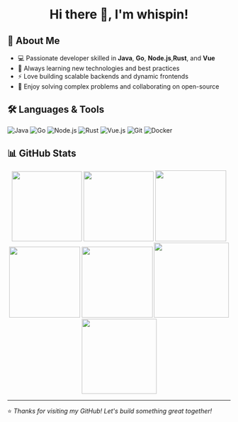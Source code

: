 <h1 align="center">Hi there 👋, I'm whispin!</h1>


## 🚀 About Me

- 💻 Passionate developer skilled in **Java**, **Go**, **Node.js**,**Rust**, and **Vue**
- 🌱 Always learning new technologies and best practices
- ⚡ Love building scalable backends and dynamic frontends
- 🧩 Enjoy solving complex problems and collaborating on open-source

## 🛠️ Languages & Tools

![Java](https://img.shields.io/badge/Java-ED8B00?style=flat-square&logo=java&logoColor=white)
![Go](https://img.shields.io/badge/Go-00ADD8?style=flat-square&logo=go&logoColor=white)
![Node.js](https://img.shields.io/badge/Node.js-339933?style=flat-square&logo=node.js&logoColor=white)
![Rust](https://img.shields.io/badge/Rust-339933?style=flat-square&logo=rust&logoColor=white)
![Vue.js](https://img.shields.io/badge/Vue.js-4FC08D?style=flat-square&logo=vue.js&logoColor=white)
![Git](https://img.shields.io/badge/Git-F05032?style=flat-square&logo=git&logoColor=white)
![Docker](https://img.shields.io/badge/Docker-2496ED?style=flat-square&logo=docker&logoColor=white)

## 📊 GitHub Stats

<div align="center">
  <img height="158em" src="https://github-profile-summary-cards.vercel.app/api/cards/profile-details?username=whispin&theme=gruvbox">
  <img height="158em" src="https://github-profile-summary-cards.vercel.app/api/cards/stats?username=whispin&theme=gruvbox">
  <img height="160em" src="https://github-profile-summary-cards.vercel.app/api/cards/repos-per-language?username=whispin&theme=gruvbox">
  <img height="160em" src="https://github-profile-summary-cards.vercel.app/api/cards/most-commit-language?username=whispin&theme=gruvbox">
  <img height="160em" src="https://github-profile-summary-cards.vercel.app/api/cards/productive-time?username=whispin&theme=gruvbox&utcOffset=-8">
  <img height="169em" src="https://github-readme-stats.vercel.app/api?username=whispin&theme=gruvbox&hide_border=false&include_all_commits=false&count_private=false">
  <img height="169em" src="https://github-readme-streak-stats.herokuapp.com/?user=whispin&theme=gruvbox">
</div>




---

⭐️ *Thanks for visiting my GitHub! Let's build something great together!*
